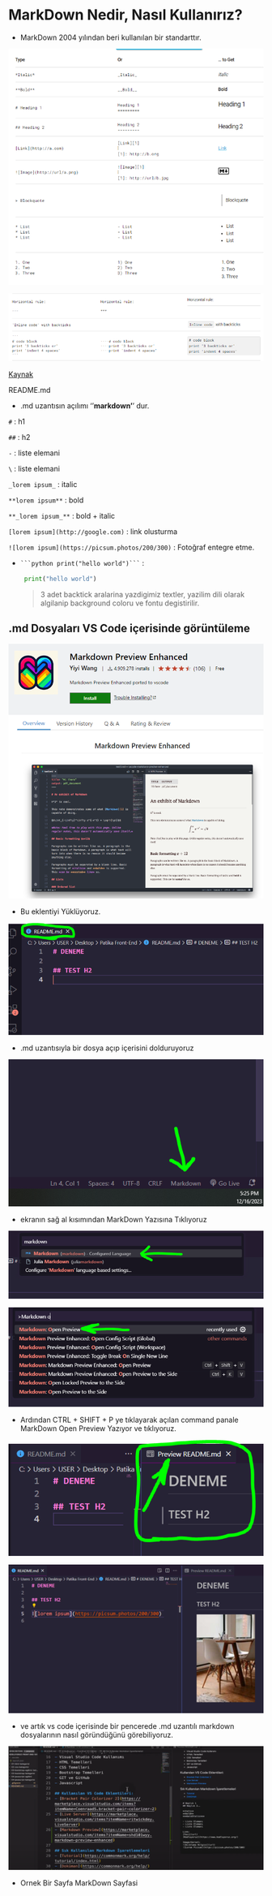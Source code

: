 # MarkDown Nedir, Nasıl Kullanırız?

- MarkDown 2004 yılından beri kullanılan bir standarttır.

![Untitled](../!img/Untitled%2044.png)

![Untitled](../!img/Untitled%2045.png)

[Kaynak](https://commonmark.org/help/)

README.md

- .md uzantısın açılımı ‘’**markdown’**’ dur.

`#` : h1

`##` : h2

`-` : liste elemani

`\` : liste elemani

`_lorem ipsum_` : italic

`**lorem ipsum**` : bold

`**_lorem ipsum_**` : bold + italic

`[lorem ipsum](http://google.com)` : link olusturma

`![lorem ipsum](https://picsum.photos/200/300)` : Fotoğraf entegre etme.

- ` ```python print("hello world")``` ` :
  ```python
   print("hello world")
  ```
  > 3 adet backtick aralarina yazdigimiz textler, yazilim dili olarak algilanip background coloru ve fontu degistirilir.

## .md Dosyaları VS Code içerisinde görüntüleme

![Untitled](../!img/Untitled%2046.png)

- Bu eklentiyi Yüklüyoruz.

![Untitled](../!img/Untitled%2047.png)

- .md uzantısıyla bir dosya açıp içerisini dolduruyoruz

![Untitled](../!img/Untitled%2048.png)

- ekranın sağ al kısımından MarkDown Yazısına Tıklıyoruz

![Untitled](../!img/Untitled%2049.png)

![Untitled](../!img/Untitled%2050.png)

- Ardından CTRL + SHIFT + P ye tıklayarak açılan command panale MarkDown Open Preview Yazıyor ve tıklıyoruz.

![Untitled](../!img/Untitled%2051.png)

![Untitled](../!img/Untitled%2052.png)

- ve artık vs code içerisinde bir pencerede .md uzantılı markdown dosyalarının nasıl göründüğünü görebiliyoruz.

![Untitled](../!img/Untitled%2053.png)

- Ornek Bir Sayfa MarkDown Sayfasi
